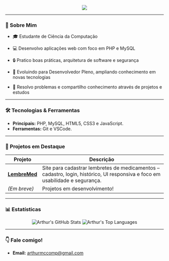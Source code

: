 <p align="center">
  <img src="https://capsule-render.vercel.app/api?type=waving&color=gradient&height=120&section=header&text=Olá,%20sou%20Arthur!&fontSize=35&animation=twinkling"/>
</p>

---

### 👋 Sobre Mim

- 🎓 Estudante de Ciência da Computação

- 💻 Desenvolvo aplicações web com foco em PHP e MySQL

- 🔒 Pratico boas práticas, arquitetura de software e segurança

- 🚀 Evoluindo para Desenvolvedor Pleno, ampliando conhecimento em novas tecnologias

- 🧩 Resolvo problemas e compartilho conhecimento através de projetos e estudos

---

### 🛠️ Tecnologias & Ferramentas

- **Principais:** PHP, MySQL, HTML5, CSS3 e JavaScript.
- **Ferramentas:** Git e VSCode.

---

### 🚩 Projetos em Destaque

| Projeto | Descrição |
|---------|-----------|
| [**LembreMed**](https://github.com/ArthurM749/Projeto-de-Faculdade-site-Lembrete-de-Medicamentos) | Site para cadastrar lembretes de medicamentos – cadastro, login, histórico, UI responsiva e foco em usabilidade e segurança. |
| *(Em breve)* | Projetos em desenvolvimento! |

---

### 📊 Estatísticas

<p align="center">
  <img src="https://github-readme-stats.vercel.app/api?username=ArthurM749&show_icons=true&theme=radical" alt="Arthur's GitHub Stats"/>
  <img src="https://github-readme-stats.vercel.app/api/top-langs/?username=ArthurM749&layout=compact&theme=radical" alt="Arthur's Top Languages"/>
</p>

---

### 👇 Fale comigo!

- **Email:** arthurmccomp@gmail.com

